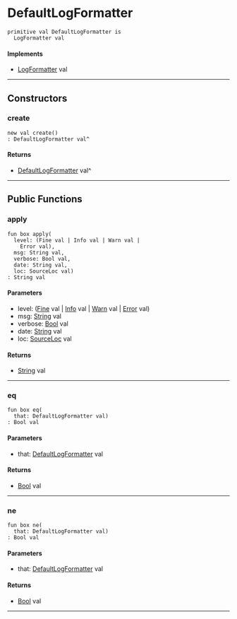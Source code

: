 # DefaultLogFormatter

```pony
primitive val DefaultLogFormatter is
  LogFormatter val
```

#### Implements

* [LogFormatter](.-customlogger-LogFormatter) val

---

## Constructors

### create

```pony
new val create()
: DefaultLogFormatter val^
```

#### Returns

* [DefaultLogFormatter](.-customlogger-DefaultLogFormatter) val^

---

## Public Functions

### apply

```pony
fun box apply(
  level: (Fine val | Info val | Warn val | 
    Error val),
  msg: String val,
  verbose: Bool val,
  date: String val,
  loc: SourceLoc val)
: String val
```
#### Parameters

*   level: ([Fine](.-customlogger-Fine) val | [Info](.-customlogger-Info) val | [Warn](.-customlogger-Warn) val | 
    [Error](.-customlogger-Error) val)
*   msg: [String](builtin-String) val
*   verbose: [Bool](builtin-Bool) val
*   date: [String](builtin-String) val
*   loc: [SourceLoc](builtin-SourceLoc) val

#### Returns

* [String](builtin-String) val

---

### eq

```pony
fun box eq(
  that: DefaultLogFormatter val)
: Bool val
```
#### Parameters

*   that: [DefaultLogFormatter](.-customlogger-DefaultLogFormatter) val

#### Returns

* [Bool](builtin-Bool) val

---

### ne

```pony
fun box ne(
  that: DefaultLogFormatter val)
: Bool val
```
#### Parameters

*   that: [DefaultLogFormatter](.-customlogger-DefaultLogFormatter) val

#### Returns

* [Bool](builtin-Bool) val

---

